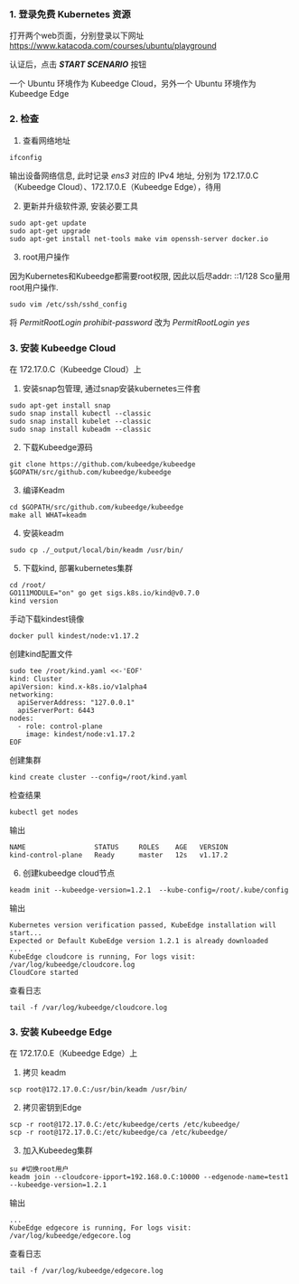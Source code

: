 ### 1. 登录免费 Kubernetes 资源

打开两个web页面，分别登录以下网址
https://www.katacoda.com/courses/ubuntu/playground

认证后，点击 ***START SCENARIO*** 按钮

一个 Ubuntu 环境作为 Kubeedge Cloud，另外一个 Ubuntu 环境作为 Kubeedge Edge

### 2. 检查

1. 查看网络地址

```shell
ifconfig
```

输出设备网络信息, 此时记录 *ens3* 对应的 IPv4 地址, 分别为 172.17.0.C（Kubeedge Cloud）、172.17.0.E（Kubeedge Edge），待用

2. 更新并升级软件源, 安装必要工具

```shell
sudo apt-get update 
sudo apt-get upgrade
sudo apt-get install net-tools make vim openssh-server docker.io
```

3. root用户操作

因为Kubernetes和Kubeedge都需要root权限, 因此以后尽addr: ::1/128 Sco量用root用户操作.

```shell
sudo vim /etc/ssh/sshd_config
```

将 *PermitRootLogin prohibit-password* 改为 *PermitRootLogin yes*

### 3. 安装 Kubeedge Cloud

在 172.17.0.C（Kubeedge Cloud）上

1. 安装snap包管理, 通过snap安装kubernetes三件套

```shell
sudo apt-get install snap
sudo snap install kubectl --classic
sudo snap install kubelet --classic
sudo snap install kubeadm --classic
```

2. 下载Kubeedge源码

```shell
git clone https://github.com/kubeedge/kubeedge $GOPATH/src/github.com/kubeedge/kubeedge
```

3. 编译Keadm

```shell
cd $GOPATH/src/github.com/kubeedge/kubeedge
make all WHAT=keadm
```

4. 安装keadm

```shell
sudo cp ./_output/local/bin/keadm /usr/bin/
```

5. 下载kind, 部署kubernetes集群

```shell
cd /root/
GO111MODULE="on" go get sigs.k8s.io/kind@v0.7.0
kind version
```

手动下载kindest镜像
```shell
docker pull kindest/node:v1.17.2
```

创建kind配置文件
```shell
sudo tee /root/kind.yaml <<-'EOF'
kind: Cluster
apiVersion: kind.x-k8s.io/v1alpha4
networking:
  apiServerAddress: "127.0.0.1"
  apiServerPort: 6443
nodes:
  - role: control-plane
    image: kindest/node:v1.17.2
EOF
```

创建集群
```shell
kind create cluster --config=/root/kind.yaml
```

检查结果
```shell
kubectl get nodes
```

输出
```shell
NAME                 STATUS     ROLES    AGE   VERSION
kind-control-plane   Ready      master   12s   v1.17.2
```

6. 创建kubeedge cloud节点

```shell
keadm init --kubeedge-version=1.2.1  --kube-config=/root/.kube/config
```

输出
```shell
Kubernetes version verification passed, KubeEdge installation will start...
Expected or Default KubeEdge version 1.2.1 is already downloaded
...
KubeEdge cloudcore is running, For logs visit:  /var/log/kubeedge/cloudcore.log
CloudCore started
```

查看日志 
```shell
tail -f /var/log/kubeedge/cloudcore.log
```

### 3. 安装 Kubeedge Edge

在 172.17.0.E（Kubeedge Edge）上

1. 拷贝 keadm 

```shell
scp root@172.17.0.C:/usr/bin/keadm /usr/bin/
```

2. 拷贝密钥到Edge

```shell
scp -r root@172.17.0.C:/etc/kubeedge/certs /etc/kubeedge/
scp -r root@172.17.0.C:/etc/kubeedge/ca /etc/kubeedge/
```

3. 加入Kubeedeg集群

```shell
su #切换root用户
keadm join --cloudcore-ipport=192.168.0.C:10000 --edgenode-name=test1 --kubeedge-version=1.2.1
```

输出
```shell
...
KubeEdge edgecore is running, For logs visit:  /var/log/kubeedge/edgecore.log
```

查看日志 
```shell
tail -f /var/log/kubeedge/edgecore.log
```










